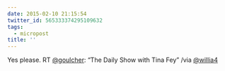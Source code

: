 ```yaml
---
date: 2015-02-10 21:15:54
twitter_id: 565333374295109632
tags:
  - micropost
title: ''
---
```


Yes please. RT [@goulcher](https://twitter.com/goulcher): “The Daily Show with Tina Fey” /via [@willia4](https://twitter.com/willia4)
